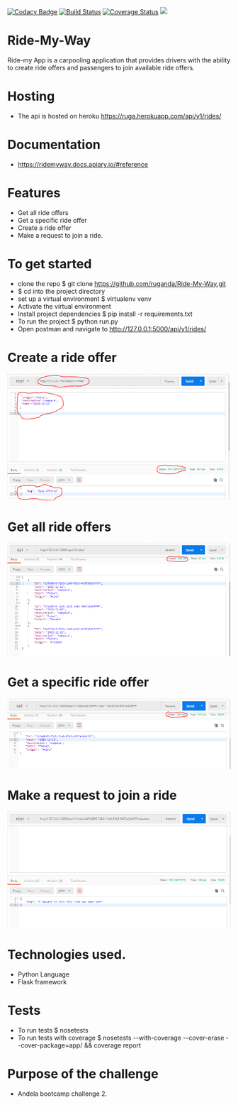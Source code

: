 [![Codacy Badge](https://api.codacy.com/project/badge/Grade/8c610e35181344f08f87fe99b4c65c22)](https://app.codacy.com/app/ruganda/Ride-My-Way?utm_source=github.com&utm_medium=referral&utm_content=ruganda/Ride-My-Way&utm_campaign=badger)
[![Build Status](https://travis-ci.org/ruganda/Ride-My-Way.svg?branch=develop)](https://travis-ci.org/ruganda/Ride-My-Way)
[![Coverage Status](https://coveralls.io/repos/github/ruganda/Ride-My-Way/badge.svg?branch=develop)](https://coveralls.io/github/ruganda/Ride-My-Way?branch=develop)
<a href="https://codeclimate.com/github/ruganda/Ride-My-Way/maintainability"><img src="https://api.codeclimate.com/v1/badges/067eaa497de418427d8b/maintainability" /></a>

# Ride-My-Way
Ride-my App is a carpooling application that provides drivers with the ability to create ride offers and passengers to join available ride offers.

# Hosting 
- The api is hosted on heroku https://ruga.herokuapp.com/api/v1/rides/

# Documentation
- https://ridemyway.docs.apiary.io/#reference

# Features
- Get all ride offers
- Get a specific ride offer
- Create a ride offer
- Make a request to join a ride.



# To get started
- clone the repo $ git clone https://github.com/ruganda/Ride-My-Way.git
- $ cd into the project directory
- set up a virtual environment  $ virtualenv venv
- Activate the virtual environment 
- Install project dependencies $ pip install -r requirements.txt
- To run the project $ python run.py
- Open postman and navigate to  http://127.0.0.1:5000/api/v1/rides/



# Create a ride offer
![alt text](https://raw.githubusercontent.com/ruganda/Ride-My-Way/Api-v1/screenshots/post.PNG)

# Get all ride offers
![alt text](https://raw.githubusercontent.com/ruganda/Ride-My-Way/Api-v1/screenshots/get_all.PNG)

# Get a specific ride offer
![alt text](https://raw.githubusercontent.com/ruganda/Ride-My-Way/Api-v1/screenshots/get_one.PNG)

# Make a request to join a ride
![alt text](https://raw.githubusercontent.com/ruganda/Ride-My-Way/Api-v1/screenshots/join.PNG)


# Technologies used.
- Python Language
- Flask framework

# Tests
- To run tests $ nosetests
- To run tests with coverage $ nosetests --with-coverage --cover-erase --cover-package=app/ && coverage report

# Purpose of the challenge
- Andela bootcamp challenge 2.